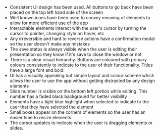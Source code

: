 - Consistent UI design has been used. All buttons to go back have been placed on the top left hand side of the screen
- Well known icons have been used to convey meaning of elements to allow for more efficient use of the app
- Interactable elements interact with the user's cursor by turning the cursor to pointer, changing style on hover, etc
- Any irreversible and hard to reverse actions have a confirmation modal so the user doesn't make any mistakes
- The save status is always visible when the user is editing their presentation so they know if it's save to close the window or not
- There is a clear visual hierarchy. Buttons are coloured with primary colours consistently to indicate to the user of their functionality. Titles have a large font and bold
- UI has a visually appealing but simple layout and colour scheme which allows the user to use the app without getting distracted by any design elements
- Slide number is visible on the bottom left portion while editing. This number has a faded black background for better visibility
- Elements have a light blue highlight when selected to indicate to the user that they have selected the element
- Small boxes appear on the corners of elements so the user has an easier time to resize elements
- The cursor updates to indicate when the user is dragging elements or slides.
